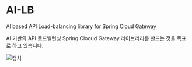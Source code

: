 # AI-LB
AI based API Load-balancing library for Spring Cloud Gateway

AI 기반의 API 로드밸런싱 Spring Clooud Gateway 라이브러리를 만드는 것을 목표로 하고 있습니다. 


![캡처](/master/Figure/Overview_Abstract_Design)
